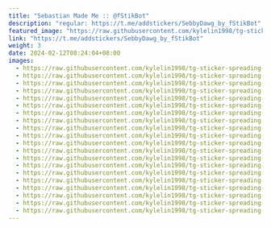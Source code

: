 ```yaml
---
title: "Sebastian Made Me :: @fStikBot"
description: "regular: https://t.me/addstickers/SebbyDawg_by_fStikBot"
featured_image: "https://raw.githubusercontent.com/kylelin1998/tg-sticker-spreading-worldwide-images/main/img/3a33fc66-4977-4e90-9c6a-3f86d8c2254a.jpg"
link: "https://t.me/addstickers/SebbyDawg_by_fStikBot"
weight: 3
date: 2024-02-12T08:24:04+08:00
images:
  - https://raw.githubusercontent.com/kylelin1998/tg-sticker-spreading-worldwide-images/main/img/3a33fc66-4977-4e90-9c6a-3f86d8c2254a.jpg
  - https://raw.githubusercontent.com/kylelin1998/tg-sticker-spreading-worldwide-images/main/img/d24c669a-41aa-4b18-8d0e-d1ef11628c09.jpg
  - https://raw.githubusercontent.com/kylelin1998/tg-sticker-spreading-worldwide-images/main/img/53e92a9d-571a-4111-ae99-84c60481ddb4.jpg
  - https://raw.githubusercontent.com/kylelin1998/tg-sticker-spreading-worldwide-images/main/img/478e4a52-4034-449d-9e49-15fef826f790.jpg
  - https://raw.githubusercontent.com/kylelin1998/tg-sticker-spreading-worldwide-images/main/img/b8753bda-ca62-4620-bac1-60921c080b89.jpg
  - https://raw.githubusercontent.com/kylelin1998/tg-sticker-spreading-worldwide-images/main/img/4dc958d3-b451-4f1f-8c51-898a975bba47.jpg
  - https://raw.githubusercontent.com/kylelin1998/tg-sticker-spreading-worldwide-images/main/img/39df4264-7d7a-4528-9ceb-5582d9707488.jpg
  - https://raw.githubusercontent.com/kylelin1998/tg-sticker-spreading-worldwide-images/main/img/f33fd7ec-144d-48ee-8439-10c4e52a5e85.jpg
  - https://raw.githubusercontent.com/kylelin1998/tg-sticker-spreading-worldwide-images/main/img/512c2173-78dc-41f5-928f-7c14fe97580f.jpg
  - https://raw.githubusercontent.com/kylelin1998/tg-sticker-spreading-worldwide-images/main/img/bffa525b-1f41-41f7-9462-772ff0537368.jpg
  - https://raw.githubusercontent.com/kylelin1998/tg-sticker-spreading-worldwide-images/main/img/d814b922-85dc-43ce-b19a-18924d3e1f18.jpg
  - https://raw.githubusercontent.com/kylelin1998/tg-sticker-spreading-worldwide-images/main/img/22985d1a-4f33-4a54-82f0-c2e13fb45cbf.jpg
  - https://raw.githubusercontent.com/kylelin1998/tg-sticker-spreading-worldwide-images/main/img/0997e316-7dbd-45e4-8dd3-8a0da5ddb70d.jpg
  - https://raw.githubusercontent.com/kylelin1998/tg-sticker-spreading-worldwide-images/main/img/8218597a-1d4d-4f7b-b2a9-dec8e3bc7e20.jpg
  - https://raw.githubusercontent.com/kylelin1998/tg-sticker-spreading-worldwide-images/main/img/e0951d33-812c-4c2b-9fdf-ed6cfd06edc1.jpg
  - https://raw.githubusercontent.com/kylelin1998/tg-sticker-spreading-worldwide-images/main/img/c1b8f3ac-4edd-4924-ba1f-1065ad410933.jpg
  - https://raw.githubusercontent.com/kylelin1998/tg-sticker-spreading-worldwide-images/main/img/79463135-9348-4ebf-9be6-aa72fd924c66.jpg
  - https://raw.githubusercontent.com/kylelin1998/tg-sticker-spreading-worldwide-images/main/img/0b045da1-19d0-40a1-8230-49d17cdf81d5.jpg
  - https://raw.githubusercontent.com/kylelin1998/tg-sticker-spreading-worldwide-images/main/img/4aead031-89cf-4b83-90f4-497e45ff59fb.jpg
  - https://raw.githubusercontent.com/kylelin1998/tg-sticker-spreading-worldwide-images/main/img/0cbe2c19-db12-4a79-a9d6-e70c1f47e457.jpg
---
```

